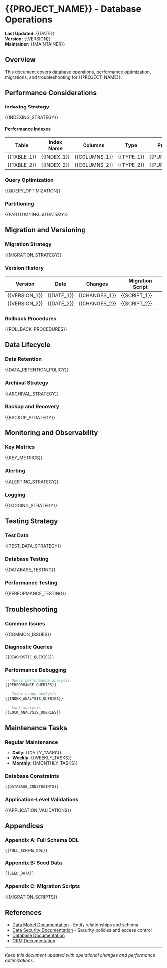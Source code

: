# {{PROJECT_NAME}} - Database Operations

**Last Updated:** {{DATE}}  
**Version:** {{VERSION}}  
**Maintainer:** {{MAINTAINER}}

## Overview

This document covers database operations, performance optimization, migrations, and troubleshooting for {{PROJECT_NAME}}.

## Performance Considerations

### Indexing Strategy

{{INDEXING_STRATEGY}}

#### Performance Indexes

| Table | Index Name | Columns | Type | Purpose |
|-------|------------|---------|------|---------|
| {{TABLE_1}} | {{INDEX_1}} | {{COLUMNS_1}} | {{TYPE_1}} | {{PURPOSE_1}} |
| {{TABLE_2}} | {{INDEX_2}} | {{COLUMNS_2}} | {{TYPE_2}} | {{PURPOSE_2}} |

### Query Optimization

{{QUERY_OPTIMIZATION}}

### Partitioning

{{PARTITIONING_STRATEGY}}

## Migration and Versioning

### Migration Strategy

{{MIGRATION_STRATEGY}}

### Version History

| Version | Date | Changes | Migration Script |
|---------|------|---------|------------------|
| {{VERSION_1}} | {{DATE_1}} | {{CHANGES_1}} | {{SCRIPT_1}} |
| {{VERSION_2}} | {{DATE_2}} | {{CHANGES_2}} | {{SCRIPT_2}} |

### Rollback Procedures

{{ROLLBACK_PROCEDURES}}

## Data Lifecycle

### Data Retention

{{DATA_RETENTION_POLICY}}

### Archival Strategy

{{ARCHIVAL_STRATEGY}}

### Backup and Recovery

{{BACKUP_STRATEGY}}

## Monitoring and Observability

### Key Metrics

{{KEY_METRICS}}

### Alerting

{{ALERTING_STRATEGY}}

### Logging

{{LOGGING_STRATEGY}}

## Testing Strategy

### Test Data

{{TEST_DATA_STRATEGY}}

### Database Testing

{{DATABASE_TESTING}}

### Performance Testing

{{PERFORMANCE_TESTING}}

## Troubleshooting

### Common Issues

{{COMMON_ISSUES}}

### Diagnostic Queries

```sql
{{DIAGNOSTIC_QUERIES}}
```

### Performance Debugging

```sql
-- Query performance analysis
{{PERFORMANCE_QUERIES}}

-- Index usage analysis
{{INDEX_ANALYSIS_QUERIES}}

-- Lock analysis
{{LOCK_ANALYSIS_QUERIES}}
```

## Maintenance Tasks

### Regular Maintenance

- **Daily**: {{DAILY_TASKS}}
- **Weekly**: {{WEEKLY_TASKS}}
- **Monthly**: {{MONTHLY_TASKS}}

### Database Constraints

```sql
{{DATABASE_CONSTRAINTS}}
```

### Application-Level Validations

{{APPLICATION_VALIDATIONS}}

## Appendices

### Appendix A: Full Schema DDL

```sql
{{FULL_SCHEMA_DDL}}
```

### Appendix B: Seed Data

```sql
{{SEED_DATA}}
```

### Appendix C: Migration Scripts

{{MIGRATION_SCRIPTS}}

## References

- [Data Model Documentation](data-model.md) - Entity relationships and schema
- [Data Security Documentation](data-security.md) - Security policies and access control
- [Database Documentation]({{DB_DOCS_LINK}})
- [ORM Documentation]({{ORM_DOCS_LINK}})

---

*Keep this document updated with operational changes and performance optimizations.*
